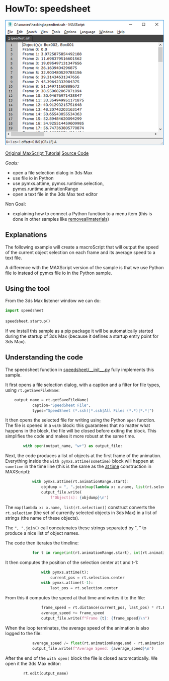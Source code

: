 # HowTo: speedsheet

![Speedsheet](doc/Speedsheet.png)

[Original MaxScript Tutorial](https://help.autodesk.com/view/MAXDEV/2022/ENU/?guid=GUID-2DB3A775-776F-4D63-BDFB-D99523ECB69D)
[Source Code](speedsheet/__init__.py)

*Goals:* 
- open a file selection dialog in 3ds Max
- use file io in Python
- use pymxs.attime, pymxs.runtime.selection, pymxs.runtime.animationRange
- open a text file in the 3ds Max text editor

Non Goal:
- explaining how to connect a Python function to a menu item (this is done
in other samples like [removeallmaterials](/src/packages/removeallmaterials/README.md))

## Explanations

The following example will create a macroScript that will output the speed of the 
current object selection on each frame and its average speed to a text file.

A difference with the MAXScript version of the sample is that we use Python 
file io instead of pymxs file io in the Python sample.

## Using the tool

From the 3ds Max listener window we can do:

```python
import speedsheet

speedsheet.startup()
```

If we install this sample as a pip package it will be automatically
started during the startup of 3ds Max (because it defines a startup
entry point for 3ds Max).

## Understanding the code

The speedsheet function in [speedsheet/\_\_init\_\_.py](speedsheet/__init__.py) fully
implements this sample.

It first opens a file selection dialog, with a caption and a filter for
file types, using `rt.getSaveFileName`:

```python
    output_name = rt.getSaveFileName(
            caption="SpeedSheet File", 
            types="SpeedSheet (*.ssh)|*.ssh|All Files (*.*)|*.*|")
```

It then opens the selected file for writing using the Python `open` function.
The file is opened in a `with` block: this guarantees that no matter what
happens in the block, the file will be closed before exiting the block. This
simplifies the code and makes it more robust at the same time.

```python
        with open(output_name, "w+") as output_file:
```

Next, the code produces a list of objects at the first frame
of the animation. Everything inside the `with pymxs.attime(sometime)` block will
happen at `sometime` in the time line (this is the same as the [at time](https://help.autodesk.com/view/MAXDEV/2022/ENU/?guid=GUID-4E9CCD61-F575-42E1-8654-315DDF6C6A26#GUID-4E9CCD61-F575-42E1-8654-315DDF6C6A26)
construction in MAXScript):

```python
            with pymxs.attime(rt.animationRange.start):
                objdump = ", ".join(map(lambda x: x.name, list(rt.selection)))
                output_file.write(
                    f"Object(s): {objdump}\n")
```

The `map(lambda x: x.name, list(rt.selection))` construct converts the `rt.selection`
(the set of currently selected objects in 3ds Max) in a list of strings (the name
of these objects).

The `", ".join()` call concatenates these strings separated by ", " to produce
a nice list of object names.

The code then iterates the timeline:

```python
            for t in range(int(rt.animationRange.start), int(rt.animationRange.end)):
```

It then computes the position of the selection center at t and t-1:

```python
                with pymxs.attime(t):
                    current_pos = rt.selection.center
                with pymxs.attime(t-1):
                    last_pos = rt.selection.center
```

From this it computes the speed at that time and writes it to the file:

```python
                frame_speed = rt.distance(current_pos, last_pos) * rt.FrameRate
                average_speed += frame_speed
                output_file.write(f"Frame {t}: {frame_speed}\n")
```

When the loop terminates, the average speed of the animation is also logged
to the file:

```python
            average_speed /= float(rt.animationRange.end - rt.animationRange.start)
            output_file.write(f"Average Speed: {average_speed}\n")
```

After the end of the `with open(` block the file is closed automcatically.
We open it the 3ds Max editor:

```python
        rt.edit(output_name)
```
